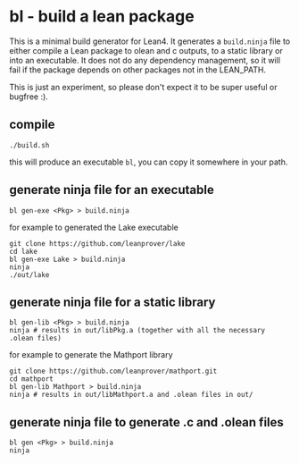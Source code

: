 # bl - build a lean package

This is a minimal build generator for Lean4. It generates a ```build.ninja``` file to either compile a Lean package to olean and c outputs, to a static library or into an executable. It does not do any dependency management, so it will fail if the package depends on other packages not in the LEAN_PATH. 

This is just an experiment, so please don't expect it to be super useful or bugfree :). 


## compile

```
./build.sh
```
this will produce an executable ```bl```, you can copy it somewhere in your path. 

## generate ninja file for an executable

```
bl gen-exe <Pkg> > build.ninja
```
for example to generated the Lake executable
```
git clone https://github.com/leanprover/lake
cd lake
bl gen-exe Lake > build.ninja
ninja
./out/lake
```

## generate ninja file for a static library

```
bl gen-lib <Pkg> > build.ninja
ninja # results in out/libPkg.a (together with all the necessary .olean files)
```
for example to generate the Mathport library
```
git clone https://github.com/leanprover/mathport.git
cd mathport
bl gen-lib Mathport > build.ninja
ninja # results in out/libMathport.a and .olean files in out/
```


## generate ninja file to generate .c and .olean files

```
bl gen <Pkg> > build.ninja
ninja
```
